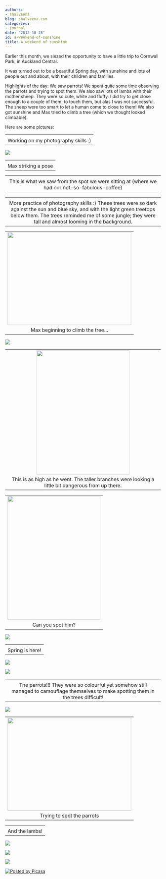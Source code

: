 ```yaml
---
authors:
- shalveena
blog: shalveena.com
categories:
- journal
date: "2012-10-28"
id: a-weekend-of-sunshine
title: A weekend of sunshine
---
```


Earlier this month, we siezed the opportunity to have a little trip to Cornwall Park, in Auckland Central.

It was turned out to be a beautiful Spring day, with sunshine and lots of people out and about, with their children and families.

Highlights of the day: We saw parrots! We spent quite some time observing the parrots and trying to spot them. We also saw lots of lambs with their mother sheep. They were so cute, white and fluffy. I did try to get close enough to a couple of them, to touch them, but alas I was not successful. The sheep were too smart to let a human come to close to them! We also got sunshine and Max tried to climb a tree (which we thought looked climbable).

Here are some pictures:

<table class="tr-caption-container" style="margin-left:auto;margin-right:auto;text-align:center;" cellspacing="0" cellpadding="0" align="center"><tbody><tr><td style="text-align:center;"><a style="margin-left:auto;margin-right:auto;" href="https://shalveena.files.wordpress.com/2012/10/dscf2143.jpg"><img src="https://shalveena.files.wordpress.com/2012/10/dscf2143.jpg?w=300" alt="" border="0"></a></td></tr><tr><td class="tr-caption" style="text-align:center;">Working on my photography skills :)</td></tr></tbody></table>

[![](https://shalveena.files.wordpress.com/2012/10/dscf2145.jpg?w=225)](https://shalveena.files.wordpress.com/2012/10/dscf2145.jpg)

<table class="tr-caption-container" style="margin-left:auto;margin-right:auto;text-align:center;" cellspacing="0" cellpadding="0" align="center"><tbody><tr><td style="text-align:center;"><a style="margin-left:auto;margin-right:auto;" href="https://shalveena.files.wordpress.com/2012/10/dscf2146.jpg"><img src="https://shalveena.files.wordpress.com/2012/10/dscf2146.jpg?w=300" alt="" border="0"></a></td></tr><tr><td class="tr-caption" style="text-align:center;">Max striking a pose</td></tr></tbody></table>

<table class="tr-caption-container" style="margin-left:auto;margin-right:auto;text-align:center;" cellspacing="0" cellpadding="0" align="center"><tbody><tr><td style="text-align:center;"><a style="margin-left:auto;margin-right:auto;" href="https://shalveena.files.wordpress.com/2012/10/dscf2160.jpg"><img src="https://shalveena.files.wordpress.com/2012/10/dscf2160.jpg?w=300" alt="" border="0"></a></td></tr><tr><td class="tr-caption" style="text-align:center;">This is what we saw from the spot we were sitting at (where we had our not-so-fabulous-coffee)</td></tr></tbody></table>

<table class="tr-caption-container" style="margin-left:auto;margin-right:auto;text-align:center;" cellspacing="0" cellpadding="0" align="center"><tbody><tr><td style="text-align:center;"><a style="margin-left:auto;margin-right:auto;" href="https://shalveena.files.wordpress.com/2012/10/dscf2169.jpg"><img src="https://shalveena.files.wordpress.com/2012/10/dscf2169.jpg?w=300" alt="" border="0"></a></td></tr><tr><td class="tr-caption" style="text-align:center;">More practice of photography skills :) These trees were so dark against the sun and blue sky, and with the light green treetops below them. The trees reminded me of some jungle; they were tall and almost looming in the background.</td></tr></tbody></table>

<table class="tr-caption-container" style="margin-left:auto;margin-right:auto;text-align:center;" cellspacing="0" cellpadding="0" align="center"><tbody><tr><td style="text-align:center;"><a style="margin-left:auto;margin-right:auto;" href="https://shalveena.files.wordpress.com/2012/10/dscf2171.jpg"><img src="https://shalveena.files.wordpress.com/2012/10/dscf2171.jpg?w=300" alt="" width="400" height="300" border="0"></a></td></tr><tr><td class="tr-caption" style="text-align:center;">Max beginning to climb the tree...</td></tr></tbody></table>

[![](https://shalveena.files.wordpress.com/2012/10/dscf2172.jpg?w=225)](https://shalveena.files.wordpress.com/2012/10/dscf2172.jpg)

<table class="tr-caption-container" style="margin-left:auto;margin-right:auto;text-align:center;" cellspacing="0" cellpadding="0" align="center"><tbody><tr><td style="text-align:center;"><a style="margin-left:auto;margin-right:auto;" href="https://shalveena.files.wordpress.com/2012/10/dscf2176.jpg"><img src="https://shalveena.files.wordpress.com/2012/10/dscf2176.jpg?w=225" alt="" width="300" height="400" border="0"></a></td></tr><tr><td class="tr-caption" style="text-align:center;">This is as high as he went. The taller branches were looking a little bit dangerous from up there.</td></tr></tbody></table>

<table class="tr-caption-container" style="margin-left:auto;margin-right:auto;text-align:center;" cellspacing="0" cellpadding="0" align="center"><tbody><tr><td style="text-align:center;"><a style="margin-left:auto;margin-right:auto;" href="https://shalveena.files.wordpress.com/2012/10/dscf2180.jpg"><img src="https://shalveena.files.wordpress.com/2012/10/dscf2180.jpg?w=225" alt="" width="300" height="400" border="0"></a></td></tr><tr><td class="tr-caption" style="text-align:center;">Can you spot him?</td></tr></tbody></table>

[![](https://shalveena.files.wordpress.com/2012/10/dscf2190.jpg?w=300)](https://shalveena.files.wordpress.com/2012/10/dscf2190.jpg)

<table class="tr-caption-container" style="margin-left:auto;margin-right:auto;text-align:center;" cellspacing="0" cellpadding="0" align="center"><tbody><tr><td style="text-align:center;"><a style="margin-left:auto;margin-right:auto;" href="https://shalveena.files.wordpress.com/2012/10/dscf2194.jpg"><img src="https://shalveena.files.wordpress.com/2012/10/dscf2194.jpg?w=225" alt="" border="0"></a></td></tr><tr><td class="tr-caption" style="text-align:center;">Spring is here!</td></tr></tbody></table>

[![](https://shalveena.files.wordpress.com/2012/10/dscf2197.jpg?w=300)](https://shalveena.files.wordpress.com/2012/10/dscf2197.jpg)

[![](https://shalveena.files.wordpress.com/2012/10/dscf2200.jpg?w=300)](https://shalveena.files.wordpress.com/2012/10/dscf2200.jpg)

<table class="tr-caption-container" style="margin-left:auto;margin-right:auto;text-align:center;" cellspacing="0" cellpadding="0" align="center"><tbody><tr><td style="text-align:center;"><a style="margin-left:auto;margin-right:auto;" href="https://shalveena.files.wordpress.com/2012/10/dscf2202.jpg"><img src="https://shalveena.files.wordpress.com/2012/10/dscf2202.jpg?w=300" alt="" border="0"></a></td></tr><tr><td class="tr-caption" style="text-align:center;">The parrots!!! They were so colourful yet somehow still managed to camouflage themselves to make spotting them in the trees difficult!</td></tr></tbody></table>

[![](https://shalveena.files.wordpress.com/2012/10/dscf2204.jpg?w=300)](https://shalveena.files.wordpress.com/2012/10/dscf2204.jpg)

<table class="tr-caption-container" style="margin-left:auto;margin-right:auto;text-align:center;" cellspacing="0" cellpadding="0" align="center"><tbody><tr><td style="text-align:center;"><a style="margin-left:auto;margin-right:auto;" href="https://shalveena.files.wordpress.com/2012/10/dscf2215.jpg"><img src="https://shalveena.files.wordpress.com/2012/10/dscf2215.jpg?w=300" alt="" width="400" height="300" border="0"></a></td></tr><tr><td class="tr-caption" style="text-align:center;">Trying to spot the parrots</td></tr></tbody></table>

<table class="tr-caption-container" style="margin-left:auto;margin-right:auto;text-align:center;" cellspacing="0" cellpadding="0" align="center"><tbody><tr><td style="text-align:center;"><a style="margin-left:auto;margin-right:auto;" href="https://shalveena.files.wordpress.com/2012/10/dscf2217.jpg"><img src="https://shalveena.files.wordpress.com/2012/10/dscf2217.jpg?w=300" alt="" border="0"></a></td></tr><tr><td class="tr-caption" style="text-align:center;">And the lambs!</td></tr></tbody></table>

[![](https://shalveena.files.wordpress.com/2012/10/dscf2228.jpg?w=300)](https://shalveena.files.wordpress.com/2012/10/dscf2228.jpg)

[![](https://shalveena.files.wordpress.com/2012/10/dscf2234.jpg?w=300)](https://shalveena.files.wordpress.com/2012/10/dscf2234.jpg)

[![](https://shalveena.files.wordpress.com/2012/10/dscf2244.jpg?w=300)](https://shalveena.files.wordpress.com/2012/10/dscf2244.jpg)

[![Posted by Picasa](images/pbp.gif)](http://picasa.google.com/blogger/)
